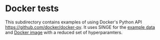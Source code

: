 # Docker tests

This subdirectory contains examples of using Docker's Python API https://github.com/docker/docker-py.
It uses SINGE for the [example data](https://github.com/gitter-lab/SINGE/tree/master/data1) and [Docker image](https://hub.docker.com/r/agitter/singe) with a reduced set of hyperparamters.
